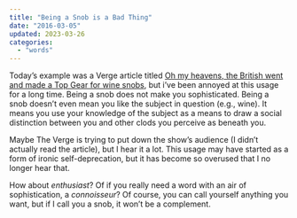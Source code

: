 ```yaml
---
title: "Being a Snob is a Bad Thing"
date: "2016-03-05"
updated: 2023-03-26
categories:
  - "words"
---
```


Today’s example was a Verge article titled [Oh my heavens, the British went and made a Top Gear for wine snobs](https://www.theverge.com/2016/3/4/11161020/the-wine-show-trailer-itv-matthew-goode-matthew-rhys), but i’ve been annoyed at this usage for a long time. Being a snob does not make you sophisticated. Being a snob doesn’t even mean you like the subject in question (e.g., wine). It means you use your knowledge of the subject as a means to draw a social distinction between you and other clods you perceive as beneath you.

Maybe The Verge is trying to put down the show’s audience (I didn’t actually read the article), but I hear it a lot. This usage may have started as a form of ironic self-deprecation, but it has become so overused that I no longer hear that.

How about _enthusiast_? Of if you really need a word with an air of sophistication, a _connoisseur_? Of course, you can call yourself anything you want, but if I call you a snob, it won’t be a complement.
